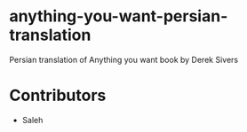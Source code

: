 # anything-you-want-persian-translation
Persian translation of Anything you want book by Derek Sivers

# Contributors
- Saleh